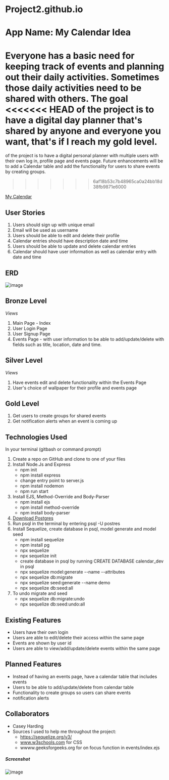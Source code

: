 # Project2.github.io

# App Name: My Calendar Idea

Everyone has a basic need for keeping track of events and planning out their daily activities. Sometimes those daily activities need to be shared with others. The goal
<<<<<<< HEAD
of the project is to have a digital day planner that's shared by anyone and everyone you want, that's if I reach my gold level. 
=======
of the project is to have a digital personal planner with multiple users with their own log in, profile page and events page. Future enhancements will be to add a Calendar table and add the functionality for users to share events by creating groups. 
>>>>>>> 6af18b53c7b48965ca0a24bb18d38fb9871e6000

[My Calendar](https://github.com/Mepkaz01/Project2.github.io.git)

## User Stories

1) Users should sign up with unique email 
2) Email will be used as username
3) Users should be able to edit and delete their profile
4) Calendar entries should have description date and time
5) Users should be able to update and delete calendar entries
6) Calendar should have user information as well as calendar entry with date and time

## ERD

![image](https://user-images.githubusercontent.com/82845234/119193755-1b1d7f00-ba50-11eb-93f9-b83853fa6795.png)

## Bronze Level

*Views*
1) Main Page - Index
2) User Login Page 
3) User Signup Page
4) Events Page - with user information to be able to add/update/delete with fields such as title, location, date and time. 

## Silver Level
*Views*
1) Have events edit and delete functionality within the Events Page
2) User's choice of wallpaper for their profile and events page

## Gold Level

1) Get users to create groups for shared events
2) Get notification alerts when an event is coming up


## Technologies Used

In your terminal (gitbash or command prompt)
1) Create a repo on GitHub and clone to one of your files
2) Install Node.Js and Express
    * npm init
    * npm install express
    * change entry point to server.js
    * npm install nodemon
    * npm run start
3) Install EJS, Method-Override and Body-Parser
    * npm install ejs
    * npm install method-override
    * npm install body-parser
4) [Download Postgres](https://www.postgresql.org/download/)
5) Run psql in the terminal by entering psql -U postres
6) Install Sequelize, create database in psql, model generate and model seed
    * npm install sequelize
    * npm install pg 
    * npx sequelize
    * npx sequelize init
    * create database in psql by running CREATE DATABASE calendar_dev in psql
    * npx sequelize model:generate --name --attributes
    * npx sequelize db:migrate
    * npx sequelize seed:generate --name demo
    * npx sequelize db:seed:all
7) To undo migrate and seed
    * npx sequelize db:migrate:undo
    * npx sequelize db:seed:undo:all


## Existing Features

* Users have their own login
* Users are able to edit/delete their access within the same page
* Events are shown by user id
* Users are able to view/add/update/delete events within the same page

## Planned Features

* Instead of having an events page, have a calendar table that includes events
* Users to be able to add/update/delete from calendar table
* Functionality to create groups so users can share events
* notification alerts

## Collaborators

* Casey Harding
* Sources I used to help me throughout the project:
  * https://sequelize.org/v3/
  * www.w3schools.com for CSS
  * wwww.geeksforgeeks.org for on focus function in events/index.ejs

##### Screenshot
![image](https://user-images.githubusercontent.com/82845234/119907866-40622f80-bf1f-11eb-9526-4ee27453dc87.png)


